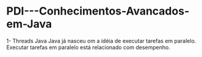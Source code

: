 # PDI---Conhecimentos-Avancados-em-Java

1- Threads Java 
Java já nasceu om a idéia de executar tarefas em paralelo. Executar tarefas em paralelo está relacionado com desempenho. 
